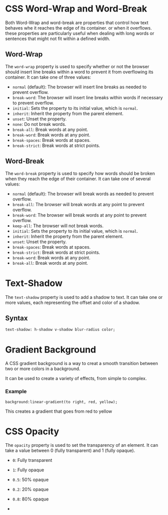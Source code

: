 # CSS Word-Wrap and Word-Break

Both Word-Wrap and word-break are properties that control how text behaves whe it reaches the edge of its container.
or when it overflows. these properties are particularly useful when dealing with long words or sentences that might not fit within a defined width.

## Word-Wrap
The `word-wrap` property is used to specify whether or not the browser should insert line breaks within
a word to prevent it from overflowing its container. It can take one of three values:
- `normal` (default): The browser will insert line breaks as needed to prevent overflow.
- `break-word`: The browser will insert line breaks within words if necessary to prevent overflow.  
- `initial`: Sets the property to its initial value, which is `normal`.
- `inherit`: Inherit the property from the parent element.
- `unset`: Unset the property.
- `none`: Do not break words.
- `break-all`: Break words at any point.
- `break-word`: Break words at any point.
- `break-spaces`: Break words at spaces.
- `break-strict`: Break words at strict points.

## Word-Break
The `word-break` property is used to specify how words should be broken when they reach the edge
of their container. It can take one of several values:
- `normal` (default): The browser will break words as needed to prevent overflow.
- `break-all`: The browser will break words at any point to prevent overflow.
- `break-word`: The browser will break words at any point to prevent overflow.
- `keep-all`: The browser will not break words.
- `initial`: Sets the property to its initial value, which is `normal`.
- `inherit`: Inherit the property from the parent element.
- `unset`: Unset the property.
- `break-spaces`: Break words at spaces.
- `break-strict`: Break words at strict points.
- `break-word`: Break words at any point.
- `break-all`: Break words at any point.


# Text-Shadow
The `text-shadow` property is used to add a shadow to text. It can take one or more values, each representing the offset and color of a shadow.

## Syntax

    text-shadow: h-shadow v-shadow blur-radius color;

# Gradient Background
A CSS gradient background is a way to creat a smooth transition between two or more colors in a background.

It can be used to create a variety of effects, from simple to complex.

### Example
    background:linear-gradient(to right, red, yellow);
This creates a gradient that goes from red to yellow 

# CSS Opacity
The `opacity` property is used to set the transparency of an element. It can take a value between 0 (fully transparent) and 1 (fully opaque).
- `0`: Fully transparent
- `1`: Fully opaque
- `0.5`: 50% opaque
- `0.2`: 20% opaque
- `0.8`: 80% opaque

- 

